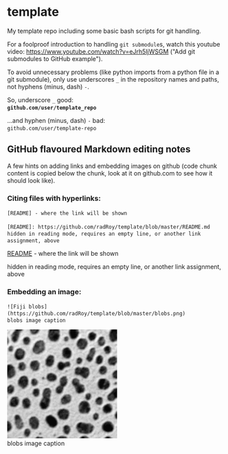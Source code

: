 # template
My template repo including some basic bash scripts for git handling.

For a foolproof introduction to handling `git submodule`s, watch this youtube video: <https://www.youtube.com/watch?v=eJrh5IjWSGM> ("Add git submodules to GitHub example").

To avoid unnecessary problems (like python imports from a python file in a git submodule), only use underscores `_` in the repository names and paths, not hyphens (minus, dash) `-`.

So, underscore `_` good:  
**```github.com/user/template_repo```**

...and hyphen (minus, dash) `-` bad:  
```github.com/user/template-repo```

## GitHub flavoured Markdown editing notes

A few hints on adding links and embedding images on github (code chunk content is copied below the chunk, look at it on github.com to see how it should look like).

### Citing files with hyperlinks:
```
[README] - where the link will be shown

[README]: https://github.com/radRoy/template/blob/master/README.md
hidden in reading mode, requires an empty line, or another link assignment, above
```
[README] - where the link will be shown

[README]: https://github.com/radRoy/template/blob/master/README.md
hidden in reading mode, requires an empty line, or another link assignment, above

### Embedding an image:
```
![Fiji blobs](https://github.com/radRoy/template/blob/master/blobs.png)  
blobs image caption
```
![Fiji blobs](https://github.com/radRoy/template/blob/master/blobs.png)  
blobs image caption
